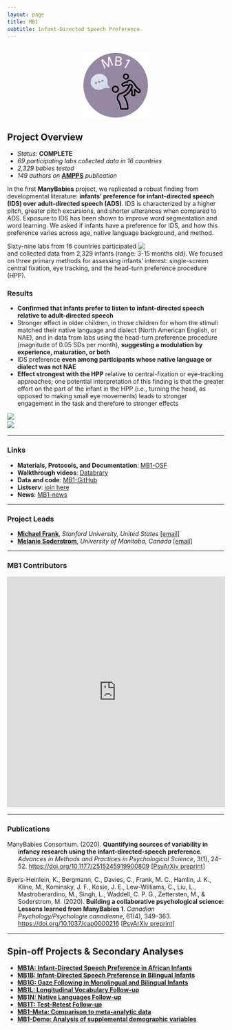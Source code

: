 ```yaml
---
layout: page
title: MB1
subtitle: Infant-Directed Speech Preference
---
```



<div class="container">
  <div class="row justify-content-around">
    <div class="col-lg-4" align="center">
      <br>
      <img src="/assets/img/MB1_logo.png" width="150">
    </div>
    <div class="col-lg-8" align="left">
      <h2>Project Overview</h2>
      <ul>
        <li><i>Status:</i> <b>COMPLETE</b></li>
        <li><i>69 participating labs collected data in 16 countries</i></li>
        <li><i>2,329 babies tested</i></li>
        <li><i>149 authors on</i> <a href="https://doi.org/10.1177/2515245919900809" target="_blank"><b>AMPPS</b></a> <i>publication</i></li>
      </ul>
    </div>
  </div>
</div>



<p>In the first <b>ManyBabies</b> project, we replicated a robust finding from developmental literature: <b>infants’ preference for infant-directed speech (IDS) over adult-directed speech (ADS)</b>. IDS is characterized by a higher pitch, greater pitch excursions, and shorter utterances when compared to ADS. Exposure to IDS has been shown to improve word segmentation and word learning. We asked if infants have a preference for IDS, and how this preference varies across age, native language background, and method. </p>
 
<p><img style="float: right;" src="/assets/img/ILL.photoshot.baby.in.booth.jpeg" width="200">Sixty-nine labs from 16 countries participated and collected data from 2,329 infants (range: 3-15 months old). We focused on three primary methods for assessing infants’ interest: single-screen central fixation, eye tracking, and the head-turn preference procedure (HPP).</p>


### Results
* **Confirmed that infants prefer to listen to infant-directed speech relative to adult-directed speech**
* Stronger effect in older children, in those children for whom the stimuli matched their native language and dialect (North American English, or NAE), and in data from labs using the head-turn preference procedure (magnitude of 0.05 SDs per month), **suggesting a modulation by experience, maturation, or both**
* IDS preference **even among participants whose native language or dialect was not NAE**
* **Effect strongest with the HPP** relative to central-fixation or eye-tracking approaches; one potential interpretation of this finding is that the greater effort on the part of the infant in the HPP (i.e., turning the head, as opposed to making small eye movements) leads to stronger engagement in the task and therefore to stronger effects 

<img src="/assets/img/mb1_plot2_lq_replace.jpg">
<br>

<img src="/assets/img/mb1_plot1_lq_replace.jpg">


***
### Links
* **Materials, Protocols, and Documentation**: [MB1-OSF](https://osf.io/re95x/)
* **Walkthrough videos**: [Databrary](https://nyu.databrary.org/volume/896)
* **Data and code**: [MB1-GitHub](https://github.com/manybabies/mb1-analysis-public)
* **Listserv**: [join here](https://mailman.stanford.edu/mailman/listinfo/manybabies1)
* **News**: [MB1-news]({{site.baseurl}}/tags/#MB1)


***
### Project Leads
* [**Michael Frank**](https://web.stanford.edu/~mcfrank/), *Stanford University, United States* [[email]](mailto:mcfrank@stanford.edu)
* [**Melanie Soderstrom**](https://home.cc.umanitoba.ca/~soderstr/), *University of Manitoba, Canada* [[email]](mailto:M_Soderstrom@umanitoba.ca)


***
### MB1 Contributors

<iframe class="airtable-embed" src="https://airtable.com/embed/appRoqMKzcK3NsXt4/shrZ1jpu9RS9lf9jO?backgroundColor=blueDusty&viewControls=on" frameborder="0" onmousewheel="" width="100%" height="533" style="background: transparent; border: 1px solid #ccc;"></iframe>


***
### Publications

<p style="padding-left: 25px; text-indent: -25px">ManyBabies Consortium. (2020). <b>Quantifying sources of variability in infancy research using the infant-directed-speech preference</b>. <i>Advances in Methods and Practices in Psychological Science</i>, 3(1), 24–52. <a href="https://doi.org/10.1177/2515245919900809" target="_blank">https://doi.org/10.1177/2515245919900809</a> [<a href="https://psyarxiv.com/s98ab" target="_blank">PsyArXiv preprint</a>]</p>

<p style="padding-left: 25px; text-indent: -25px">Byers-Heinlein, K., Bergmann, C., Davies, C., Frank, M. C., Hamlin, J. K., Kline, M., Kominsky, J. F., Kosie, J. E., Lew-Williams, C., Liu, L., Mastroberardino, M., Singh, L., Waddell, C. P. G., Zettersten, M., & Soderstrom, M. (2020). <b>Building a collaborative psychological science: Lessons learned from ManyBabies 1</b>. <i>Canadian Psychology/Psychologie canadienne</i>, 61(4), 349–363. <a href="https://doi.org/10.1037/cap0000216" target="_blank">https://doi.org/10.1037/cap0000216</a> [<a href="https://psyarxiv.com/dmhk2/" target="_blank">PsyArXiv preprint</a>]</p>


***
## Spin-off Projects & Secondary Analyses
* [**MB1A: Infant-Directed Speech Preference in African Infants**]({{site.baseurl}}/MB1A/)
* [**MB1B: Infant-Directed Speech Preference in Bilingual Infants**]({{site.baseurl}}/MB1B/)
* [**MB1G: Gaze Following in Monolingual and Bilingual Infants**]({{site.baseurl}}/MB1G/)
* [**MB1L: Longitudinal Vocabulary Follow-up**]({{site.baseurl}}/MB1L/)
* [**MB1N: Native Languages Follow-up**]({{site.baseurl}}/MB1N/)
* [**MB1T: Test-Retest Follow-up**]({{site.baseurl}}/MB1T/)
* [**MB1-Meta: Comparison to meta-analytic data**]({{site.baseurl}}/MB1SA/)
* [**MB1-Demo: Analysis of supplemental demographic variables**]({{site.baseurl}}/MB1SA/)

